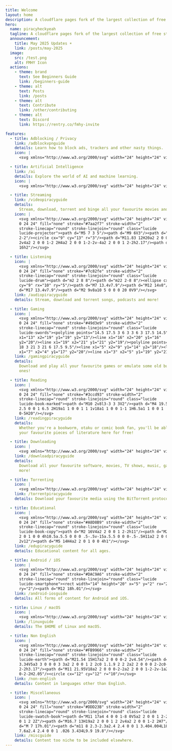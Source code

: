 ```yaml
---
title: Welcome
layout: home
description: A cloudflare pages fork of the largest collection of free stuff on the internet aka freemediaheckyeah! (real site at fmhy.net)
hero:
  name: piracyheckyeah
  tagline: A cloudflare pages fork of the largest collection of free stuff on the internet aka freemediaheckyeah! (real site at fmhy.net)
  announcement:
    title: May 2025 Updates ☀️
    link: /posts/may-2025
  image:
    src: /test.png
    alt: FMHY Icon
  actions:
    - theme: brand
      text: See Beginners Guide
      link: /beginners-guide
    - theme: alt
      text: Posts
      link: /posts
    - theme: alt
      text: Contribute
      link: /other/contributing
    - theme: alt
      text: Discord
      link: https://rentry.co/fmhy-invite

features:
  - title: Adblocking / Privacy
    link: /adblockvpnguide
    details: Learn how to block ads, trackers and other nasty things.
    icon: |
      <svg xmlns="http://www.w3.org/2000/svg" width="24" height="24" viewBox="0 0 24 24" fill="none" stroke="#D05A6E" stroke-width="2" stroke-linecap="round" stroke-linejoin="round" class="lucide lucide-shield-ellipsis"><path d="M20 13c0 5-3.5 7.5-7.66 8.95a1 1 0 0 1-.67-.01C7.5 20.5 4 18 4 13V6a1 1 0 0 1 1-1c2 0 4.5-1.2 6.24-2.72a1.17 1.17 0 0 1 1.52 0C14.51 3.81 17 5 19 5a1 1 0 0 1 1 1z"/><path d="M8 12h.01"/><path d="M12 12h.01"/><path d="M16 12h.01"/></svg>

  - title: Artificial Intelligence
    link: /ai
    details: Explore the world of AI and machine learning.
    icon: |
      <svg xmlns="http://www.w3.org/2000/svg" width="24" height="24" viewBox="0 0 24 24" fill="none" stroke="#91989F" stroke-width="2" stroke-linecap="round" stroke-linejoin="round" class="lucide lucide-bot"><path d="M12 8V4H8"/><rect width="16" height="12" x="4" y="8" rx="2"/><path d="M2 14h2"/><path d="M20 14h2"/><path d="M15 13v2"/><path d="M9 13v2"/></svg>

  - title: Streaming
    link: /videopiracyguide
    details:
      Stream, download, torrent and binge all your favourite movies and shows!
    icon: |
      <svg xmlns="http://www.w3.org/2000/svg" width="24" height="24" viewBox="0
      0 24 24" fill="none" stroke="#7aa2f7" stroke-width="2"
      stroke-linecap="round" stroke-linejoin="round" class="lucide
      lucide-projector"><path d="M5 7 3 5"/><path d="M9 6V3"/><path d="m13 7
      2-2"/><circle cx="9" cy="13" r="3"/><path d="M11.83 12H20a2 2 0 0 1 2
      2v4a2 2 0 0 1-2 2H4a2 2 0 0 1-2-2v-4a2 2 0 0 1 2-2h2.17"/><path d="M16
      16h2"/></svg>

  - title: Listening
    icon: |
      <svg xmlns="http://www.w3.org/2000/svg" width="24" height="24" viewBox="0
      0 24 24" fill="none" stroke="#7c82fe" stroke-width="2"
      stroke-linecap="round" stroke-linejoin="round" class="lucide
      lucide-drum"><path d="m2 2 8 8"/><path d="m22 2-8 8"/><ellipse cx="12"
      cy="9" rx="10" ry="5"/><path d="M7 13.4v7.9"/><path d="M12 14v8"/><path
      d="M17 13.4v7.9"/><path d="M2 9v8a10 5 0 0 0 20 0V9"/></svg>
    link: /audiopiracyguide
    details: Stream, download and torrent songs, podcasts and more!

  - title: Gaming
    icon: |
      <svg xmlns="http://www.w3.org/2000/svg" width="24" height="24" viewBox="0
      0 24 24" fill="none" stroke="#49d3e9" stroke-width="2"
      stroke-linecap="round" stroke-linejoin="round" class="lucide
      lucide-swords"><polyline points="14.5 17.5 3 6 3 3 6 3 17.5 14.5"/><line
      x1="13" x2="19" y1="19" y2="13"/><line x1="16" x2="20" y1="16"
      y2="20"/><line x1="19" x2="21" y1="21" y2="19"/><polyline points="14.5 6.5
      18 3 21 3 21 6 17.5 9.5"/><line x1="5" x2="9" y1="14" y2="18"/><line
      x1="7" x2="4" y1="17" y2="20"/><line x1="3" x2="5" y1="19" y2="21"/></svg>
    link: /gamingpiracyguide
    details:
      Download and play all your favourite games or emulate some old but gold
      ones!

  - title: Reading
    icon: |
      <svg xmlns="http://www.w3.org/2000/svg" width="24" height="24" viewBox="0
      0 24 24" fill="none" stroke="#3ccd93" stroke-width="2"
      stroke-linecap="round" stroke-linejoin="round" class="lucide
      lucide-book-marked"><path d="M10 2v8l3-3 3 3V2"/><path d="M4 19.5v-15A2.5
      2.5 0 0 1 6.5 2H19a1 1 0 0 1 1 1v18a1 1 0 0 1-1 1H6.5a1 1 0 0 1
      0-5H20"/></svg>
    link: /readingpiracyguide
    details:
      Whether you're a bookworm, otaku or comic book fan, you'll be able to find
      your favourite pieces of literature here for free!

  - title: Downloading
    icon: |
      <svg xmlns="http://www.w3.org/2000/svg" width="24" height="24" viewBox="0 0 24 24" fill="none" stroke="#BEC23F" stroke-width="2" stroke-linecap="round" stroke-linejoin="round" class="lucide lucide-folder-down"><path d="M20 20a2 2 0 0 0 2-2V8a2 2 0 0 0-2-2h-7.9a2 2 0 0 1-1.69-.9L9.6 3.9A2 2 0 0 0 7.93 3H4a2 2 0 0 0-2 2v13a2 2 0 0 0 2 2Z"/><path d="M12 10v6"/><path d="m15 13-3 3-3-3"/></svg>
    link: /downloadpiracyguide
    details:
      Download all your favourite software, movies, TV shows, music, games and
      more!

  - title: Torrenting
    icon: |
      <svg xmlns="http://www.w3.org/2000/svg" width="24" height="24" viewBox="0 0 24 24" fill="none" stroke="#8A6BBE" stroke-width="2" stroke-linecap="round" stroke-linejoin="round" class="lucide lucide-waypoints"><circle cx="12" cy="4.5" r="2.5"/><path d="m10.2 6.3-3.9 3.9"/><circle cx="4.5" cy="12" r="2.5"/><path d="M7 12h10"/><circle cx="19.5" cy="12" r="2.5"/><path d="m13.8 17.7 3.9-3.9"/><circle cx="12" cy="19.5" r="2.5"/></svg>
    link: /torrentpiracyguide
    details: Download your favourite media using the BitTorrent protocol.

  - title: Educational
    icon: |
      <svg xmlns="http://www.w3.org/2000/svg" width="24" height="24" viewBox="0
      0 24 24" fill="none" stroke="#A8D8B9" stroke-width="2"
      stroke-linecap="round" stroke-linejoin="round" class="lucide
      lucide-book-copy"><path d="M2 16V4a2 2 0 0 1 2-2h11"/><path d="M22 18H11a2
      2 0 1 0 0 4h10.5a.5.5 0 0 0 .5-.5v-15a.5.5 0 0 0-.5-.5H11a2 2 0 0 0-2
      2v12"/><path d="M5 14H4a2 2 0 1 0 0 4h1"/></svg>
    link: /edupiracyguide
    details: Educational content for all ages.

  - title: Android / iOS
    icon: |
      <svg xmlns="http://www.w3.org/2000/svg" width="24" height="24" viewBox="0
      0 24 24" fill="none" stroke="#DAC9A6" stroke-width="2"
      stroke-linecap="round" stroke-linejoin="round" class="lucide
      lucide-smartphone"><rect width="14" height="20" x="5" y="2" rx="2"
      ry="2"/><path d="M12 18h.01"/></svg>
    link: /android-iosguide
    details: All forms of content for Android and iOS.

  - title: Linux / macOS
    icon: |
      <svg xmlns="http://www.w3.org/2000/svg" width="24" height="24" viewBox="0 0 24 24" fill="none" stroke="#f17c67" stroke-width="2" stroke-linecap="round" stroke-linejoin="round" class="lucide lucide-square-terminal"><path d="m7 11 2-2-2-2"/><path d="M11 13h4"/><rect width="18" height="18" x="3" y="3" rx="2" ry="2"/></svg>
    link: /linuxguide
    details: The $HOME of Linux and macOS.

  - title: Non English
    icon: |
      <svg xmlns="http://www.w3.org/2000/svg" width="24" height="24" viewBox="0
      0 24 24" fill="none" stroke="#FB9966" stroke-width="2"
      stroke-linecap="round" stroke-linejoin="round" class="lucide
      lucide-earth"><path d="M21.54 15H17a2 2 0 0 0-2 2v4.54"/><path d="M7
      3.34V5a3 3 0 0 0 3 3a2 2 0 0 1 2 2c0 1.1.9 2 2 2a2 2 0 0 0 2-2c0-1.1.9-2
      2-2h3.17"/><path d="M11 21.95V18a2 2 0 0 0-2-2a2 2 0 0 1-2-2v-1a2 2 0 0
      0-2-2H2.05"/><circle cx="12" cy="12" r="10"/></svg>
    link: /non-english
    details: Content in languages other than English.

  - title: Miscellaneous
    icon: |
      <svg xmlns="http://www.w3.org/2000/svg" width="24" height="24" viewBox="0
      0 24 24" fill="none" stroke="#DDD23B" stroke-width="2"
      stroke-linecap="round" stroke-linejoin="round" class="lucide
      lucide-swatch-book"><path d="M11 17a4 4 0 0 1-8 0V5a2 2 0 0 1 2-2h4a2 2 0
      0 1 2 2Z"/><path d="M16.7 13H19a2 2 0 0 1 2 2v4a2 2 0 0 1-2 2H7"/><path
      d="M 7 17h.01"/><path d="m11 8 2.3-2.3a2.4 2.4 0 0 1 3.404.004L18.6
      7.6a2.4 2.4 0 0 1 .026 3.434L9.9 19.8"/></svg>
    link: /miscguide
    details: Content too niche to be included elsewhere.
---
```


<script setup>
import { onMounted } from 'vue'

onMounted(() => {
  var preferredKawaii
  try {
    preferredKawaii = localStorage.getItem('uwu')
  } catch (err) {}
  const urlParams = new URLSearchParams(window.location.search)
  const kawaii = urlParams.get('uwu')
  const setKawaii = () => {
    const images = document.querySelectorAll('.VPImage.image-src')
    images.forEach((img) => {
      img.src = '/logo-uwu.svg'
    })
  }
  const resetKawaii = () => {
    const images = document.querySelectorAll('.VPImage.image-src')
    images.forEach((img) => {
      img.src = '/test.png'
    })
  }
  if (kawaii === 'true') {
    try {
      localStorage.setItem('uwu', true)
    } catch (err) {}
    console.log('uwu mode enabled. Disable with "?uwu=false".');
    setKawaii()
  } else if (kawaii === 'false') {
    try {
      localStorage.removeItem('uwu', false)
    } catch (err) {}
    resetKawaii()
  } else if (preferredKawaii) {
    setKawaii()
  }

  let clickCount = 0;
  const heroImage = document.querySelector('.VPImage.image-src');
  
  const handleClick = () => {
    clickCount += 1;
    if (clickCount === 5) {
      const isKawaii = localStorage.getItem('uwu') === 'true';
      if (isKawaii) {
        localStorage.removeItem('uwu');
        resetKawaii();
        console.log('uwu mode disabled.');
      } else {
        localStorage.setItem('uwu', true);
        setKawaii();
        console.log('uwu mode enabled after 5 clicks.');
      }
      clickCount = 0;
    }
  };

  if (heroImage) {
    heroImage.addEventListener('click', handleClick);
  }
})
</script>
